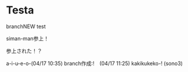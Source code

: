 Testa
=====
branchNEW
test

siman-man参上！

参上された！？


a-i-u-e-o-(04/17 10:35)
branch作成:!　(04/17 11:25)
kakikukeko-! (sono3)
